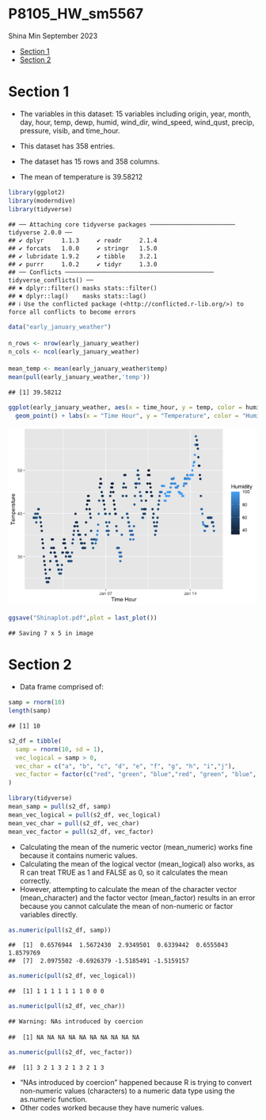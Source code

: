 P8105_HW_sm5567
================
Shina Min
September 2023

- [Section 1](#section-1)
- [Section 2](#section-2)

# Section 1

- The variables in this dataset: 15 variables including origin, year,
  month, day, hour, temp, dewp, humid, wind_dir, wind_speed, wind_qust,
  precip, pressure, visib, and time_hour.

- This dataset has 358 entries.

- The dataset has 15 rows and 358 columns.

- The mean of temperature is 39.58212

``` r
library(ggplot2)
library(moderndive)
library(tidyverse)
```

    ## ── Attaching core tidyverse packages ──────────────────────── tidyverse 2.0.0 ──
    ## ✔ dplyr     1.1.3     ✔ readr     2.1.4
    ## ✔ forcats   1.0.0     ✔ stringr   1.5.0
    ## ✔ lubridate 1.9.2     ✔ tibble    3.2.1
    ## ✔ purrr     1.0.2     ✔ tidyr     1.3.0
    ## ── Conflicts ────────────────────────────────────────── tidyverse_conflicts() ──
    ## ✖ dplyr::filter() masks stats::filter()
    ## ✖ dplyr::lag()    masks stats::lag()
    ## ℹ Use the conflicted package (<http://conflicted.r-lib.org/>) to force all conflicts to become errors

``` r
data("early_january_weather")

n_rows <- nrow(early_january_weather)
n_cols <- ncol(early_january_weather)

mean_temp <- mean(early_january_weather$temp) 
mean(pull(early_january_weather,'temp'))
```

    ## [1] 39.58212

``` r
ggplot(early_january_weather, aes(x = time_hour, y = temp, color = humid)) + 
  geom_point() + labs(x = "Time Hour", y = "Temperature", color = "Humidity")
```

![](p8105_hw1_sm5567_files/figure-gfm/unnamed-chunk-1-1.png)<!-- -->

``` r
ggsave("Shinaplot.pdf",plot = last_plot())
```

    ## Saving 7 x 5 in image

# Section 2

- Data frame comprised of:

``` r
samp = rnorm(10)
length(samp)
```

    ## [1] 10

``` r
s2_df = tibble(
  samp = rnorm(10, sd = 1),
  vec_logical = samp > 0,
  vec_char = c("a", "b", "c", "d", "e", "f", "g", "h", "i","j"),
  vec_factor = factor(c("red", "green", "blue","red", "green", "blue", "red","green","blue", "red"))
)
```

``` r
library(tidyverse)
mean_samp = pull(s2_df, samp)
mean_vec_logical = pull(s2_df, vec_logical)
mean_vec_char = pull(s2_df, vec_char)
mean_vec_factor = pull(s2_df, vec_factor)
```

- Calculating the mean of the numeric vector (mean_numeric) works fine
  because it contains numeric values.
- Calculating the mean of the logical vector (mean_logical) also works,
  as R can treat TRUE as 1 and FALSE as 0, so it calculates the mean
  correctly.
- However, attempting to calculate the mean of the character vector
  (mean_character) and the factor vector (mean_factor) results in an
  error because you cannot calculate the mean of non-numeric or factor
  variables directly.

``` r
as.numeric(pull(s2_df, samp))
```

    ##  [1]  0.6576944  1.5672430  2.9349501  0.6339442  0.6555043  1.8579769
    ##  [7]  2.0975502 -0.6926379 -1.5185491 -1.5159157

``` r
as.numeric(pull(s2_df, vec_logical))
```

    ##  [1] 1 1 1 1 1 1 1 0 0 0

``` r
as.numeric(pull(s2_df, vec_char))
```

    ## Warning: NAs introduced by coercion

    ##  [1] NA NA NA NA NA NA NA NA NA NA

``` r
as.numeric(pull(s2_df, vec_factor))
```

    ##  [1] 3 2 1 3 2 1 3 2 1 3

- “NAs introduced by coercion” happened because R is trying to convert
  non-numeric values (characters) to a numeric data type using the
  as.numeric function.
- Other codes worked because they have numeric values.

